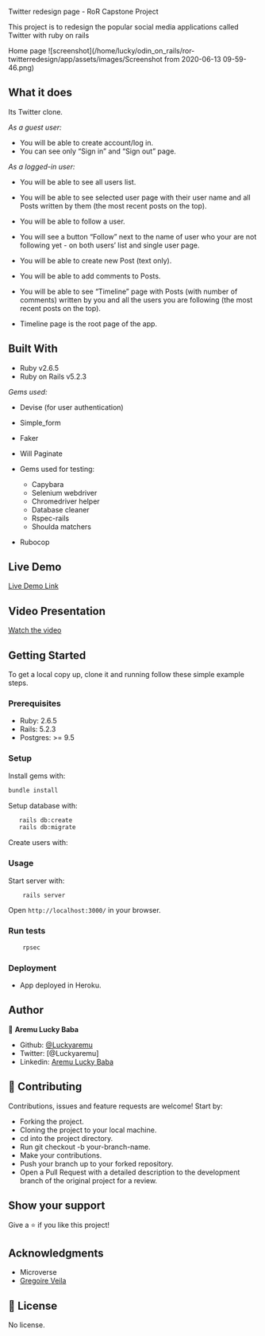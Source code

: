  Twitter redesign page - RoR Capstone Project

This project is to redesign the popular social media applications called Twitter with ruby on rails 

Home page
![screenshot](/home/lucky/odin_on_rails/ror-twitterredesign/app/assets/images/Screenshot from 2020-06-13 09-59-46.png)

## What it does

Its Twitter clone.

*As a guest user:*

- You will be able to create account/log in.
- You can see only “Sign in” and “Sign out” page.

*As a logged-in user:*

- You will be able to see all users list.
- You will be able to see selected user page with their user name and all Posts written by them (the most recent posts on the top).
- You will be able to follow a user.
- You will see a button “Follow” next to the name of user who your are not following yet - on both users’ list and single user page.
- You will be able to create new Post (text only).

- You will be able to add comments to Posts.
- You will be able to see “Timeline” page with Posts (with number of  comments) written by you and all the users you are following (the most recent posts on the top).
- Timeline page is the root page of the app.

## Built With

- Ruby v2.6.5
- Ruby on Rails v5.2.3

*Gems used:*

- Devise (for user authentication)
- Simple_form
- Faker
- Will Paginate
- Gems used for testing:
  - Capybara
  - Selenium webdriver
  - Chromedriver helper
  - Database cleaner
  - Rspec-rails
  - Shoulda matchers

- Rubocop

## Live Demo

[Live Demo Link](https://glacial-gorge-46936.herokuapp.com/users/sign_in)

## Video Presentation


[Watch the video](https://www.loom.com/share/c3f14f7d14ef403ca45993f1a1314db6)


## Getting Started

To get a local copy up, clone it and running follow these simple example steps.

### Prerequisites

- Ruby: 2.6.5
- Rails: 5.2.3
- Postgres: >= 9.5

### Setup

Install gems with:

``` bash
bundle install
```

Setup database with:

``` bash
   rails db:create
   rails db:migrate
```

Create users with:


### Usage

Start server with:

``` bash
    rails server
```

Open `http://localhost:3000/` in your browser.

### Run tests

``` bash
    rpsec
```

### Deployment

- App deployed in Heroku.

## Author

👤 **Aremu Lucky Baba**

- Github: [@Luckyaremu](https://github.com/Luckyaremu)
- Twitter: [@Luckyaremu]
- Linkedin: [Aremu Lucky Baba](https://www.linkedin.com/in/lucky-aremu-24807a145/)

## 🤝 Contributing

Contributions, issues and feature requests are welcome! Start by:

- Forking the project.
- Cloning the project to your local machine.
- cd into the project directory.
- Run git checkout -b your-branch-name.
- Make your contributions.
- Push your branch up to your forked repository.
- Open a Pull Request with a detailed description to the development branch of the original project for a review.

## Show your support

Give a ⭐️ if you like this project!

## Acknowledgments

- Microverse
- [Gregoire Veila](https://www.behance.net/gallery/14286087/Twitter-Redesign-of-UI-details)

## 📝 License

No license.
